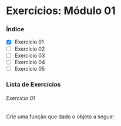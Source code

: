 # Exercícios: Módulo 01

### Índice
- [X] Exercício 01
- [ ] Exercício 02
- [ ] Exercício 03
- [ ] Exercício 04
- [ ] Exercício 05

### Lista de Exercícios
###### Exercício 01
Crie uma função que dado o objeto a seguir:

